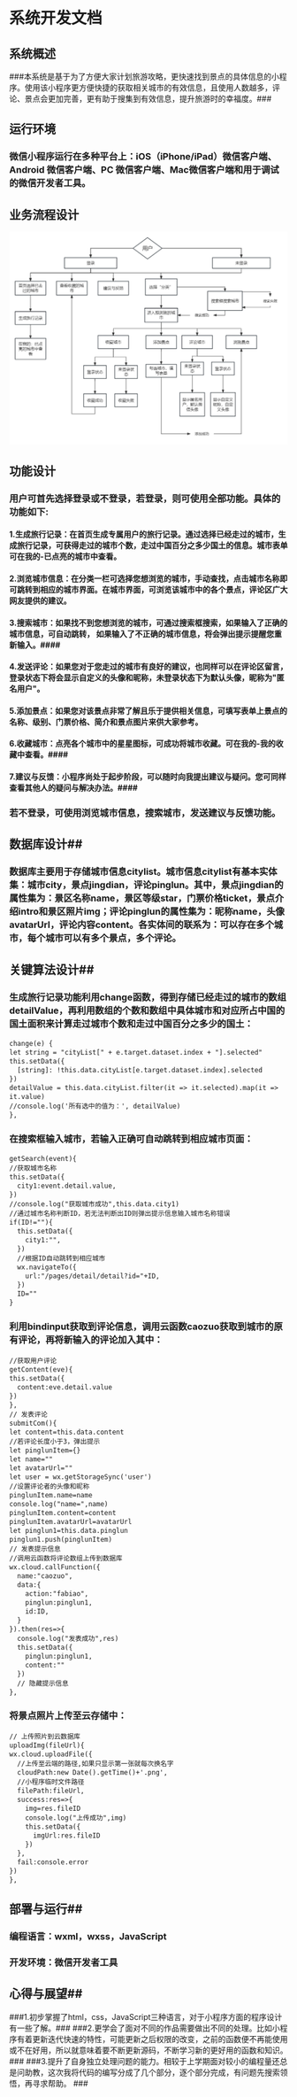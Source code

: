 # 系统开发文档 #
## 系统概述 ##
###本系统是基于为了方便大家计划旅游攻略，更快速找到景点的具体信息的小程序。使用该小程序更方便快捷的获取相关城市的有效信息，且使用人数越多，评论、景点会更加完善，更有助于搜集到有效信息，提升旅游时的幸福度。###
## 运行环境 ##
### 微信小程序运行在多种平台上：iOS（iPhone/iPad）微信客户端、Android 微信客户端、PC 微信客户端、Mac微信客户端和用于调试的微信开发者工具。 ###
## 业务流程设计 ##
![](img01.png)
## 功能设计 ##
### 用户可首先选择登录或不登录，若登录，则可使用全部功能。具体的功能如下: ###
#### 1.生成旅行记录：在首页生成专属用户的旅行记录。通过选择已经走过的城市，生成旅行记录，可获得走过的城市个数，走过中国百分之多少国土的信息。城市表单可在我的-已点亮的城市中查看。 ####
#### 2.浏览城市信息：在分类一栏可选择您想浏览的城市，手动查找，点击城市名称即可跳转到相应的城市界面。在城市界面，可浏览该城市中的各个景点，评论区广大网友提供的建议。 ####
#### 3.搜索城市：如果找不到您想浏览的城市，可通过搜索框搜索，如果输入了正确的城市信息，可自动跳转， 如果输入了不正确的城市信息，将会弹出提示提醒您重新输入。####
#### 4.发送评论：如果您对于您走过的城市有良好的建议，也同样可以在评论区留言，登录状态下将会显示自定义的头像和昵称，未登录状态下为默认头像，昵称为"匿名用户"。 ####
#### 5.添加景点：如果您对该景点非常了解且乐于提供相关信息，可填写表单上景点的名称、级别、门票价格、简介和景点图片来供大家参考。 ####
#### 6.收藏城市：点亮各个城市中的星星图标，可成功将城市收藏。可在我的-我的收藏中查看。####
#### 7.建议与反馈：小程序尚处于起步阶段，可以随时向我提出建议与疑问。您可同样查看其他人的疑问与解决办法。####
### 若不登录，可使用浏览城市信息，搜索城市，发送建议与反馈功能。 ###
## 数据库设计##
### 数据库主要用于存储城市信息citylist。城市信息citylist有基本实体集：城市city，景点jingdian，评论pinglun。其中，景点jingdian的属性集为：景区名称name，景区等级star，门票价格ticket，景点介绍intro和景区照片img；评论pinglun的属性集为：昵称name，头像avatarUrl，评论内容content。各实体间的联系为：可以存在多个城市，每个城市可以有多个景点，多个评论。 ###
## 关键算法设计##
### 生成旅行记录功能利用change函数，得到存储已经走过的城市的数组detailValue，再利用数组的个数和数组中具体城市和对应所占中国的国土面积来计算走过城市个数和走过中国百分之多少的国土： ###
    change(e) {
    let string = "cityList[" + e.target.dataset.index + "].selected"
    this.setData({
      [string]: !this.data.cityList[e.target.dataset.index].selected
    })
    detailValue = this.data.cityList.filter(it => it.selected).map(it => it.value)
    //console.log('所有选中的值为：', detailValue)
    },
### 在搜索框输入城市，若输入正确可自动跳转到相应城市页面： ###
    getSearch(event){
    //获取城市名称
    this.setData({
      city1:event.detail.value,
    })
    //console.log("获取城市成功",this.data.city1)
    //通过城市名称判断ID，若无法判断出ID则弹出提示信息输入城市名称错误
    if(ID!=""){
      this.setData({
        city1:"",
      })
      //根据ID自动跳转到相应城市
      wx.navigateTo({
        url:"/pages/detail/detail?id="+ID,
      })
      ID=""
    }
### 利用bindinput获取到评论信息，调用云函数caozuo获取到城市的原有评论，再将新输入的评论加入其中： ###
    //获取用户评论
    getContent(eve){
    this.setData({
      content:eve.detail.value
    })
    },
    // 发表评论
    submitCom(){
    let content=this.data.content
    //若评论长度小于3，弹出提示
    let pinglunItem={}
    let name=""
    let avatarUrl=""
    let user = wx.getStorageSync('user')
    //设置评论者的头像和昵称
    pinglunItem.name=name
    console.log("name=",name)
    pinglunItem.content=content
    pinglunItem.avatarUrl=avatarUrl
    let pinglun1=this.data.pinglun
    pinglun1.push(pinglunItem)
    // 发表提示信息
    //调用云函数将评论数组上传到数据库
    wx.cloud.callFunction({
      name:"caozuo",
      data:{
        action:"fabiao",
        pinglun:pinglun1,
        id:ID,
      }
    }).then(res=>{
      console.log("发表成功",res)
      this.setData({
        pinglun:pinglun1,
        content:""
      })
      // 隐藏提示信息
    },
### 将景点照片上传至云存储中： ###
    // 上传照片到云数据库
    uploadImg(fileUrl){
    wx.cloud.uploadFile({
      //上传至云端的路径,如果只显示第一张就每次换名字
      cloudPath:new Date().getTime()+'.png',
      //小程序临时文件路径
      filePath:fileUrl,
      success:res=>{
        img=res.fileID
        console.log("上传成功",img)
        this.setData({
          imgUrl:res.fileID
        })
      },
      fail:console.error
    })
    },
## 部署与运行##
### 编程语言：wxml，wxss，JavaScript ###
### 开发环境：微信开发者工具 ###
## 心得与展望##
###1.初步掌握了html，css，JavaScript三种语言，对于小程序方面的程序设计有一些了解。###
###2.更学会了面对不同的作品需要做出不同的处理。比如小程序有着更新迭代快速的特性，可能更新之后权限的改变，之前的函数便不再能使用或不在好用，所以就意味着要不断更新源码，不断学习新的更好用的函数和知识。 ###
###3.提升了自身独立处理问题的能力。相较于上学期面对较小的编程量还总是问助教，这次我将代码的编写分成了几个部分，逐个部分完成，有问题先搜索领悟，再寻求帮助。 ###